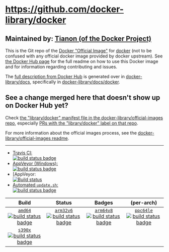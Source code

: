 # https://github.com/docker-library/docker

## Maintained by: [Tianon (of the Docker Project)](https://github.com/docker-library/docker)

This is the Git repo of the [Docker "Official Image"](https://docs.docker.com/docker-hub/official_repos/) for [docker](https://hub.docker.com/_/docker/) (not to be confused with any official docker image provided by docker upstream). See [the Docker Hub page](https://hub.docker.com/_/docker/) for the full readme on how to use this Docker image and for information regarding contributing and issues.

The [full description from Docker Hub](https://hub.docker.com/_/docker/) is generated over in [docker-library/docs](https://github.com/docker-library/docs), specifically in [docker-library/docs/docker](https://github.com/docker-library/docs/tree/master/docker).

## See a change merged here that doesn't show up on Docker Hub yet?

Check [the "library/docker" manifest file in the docker-library/official-images repo](https://github.com/docker-library/official-images/blob/master/library/docker), especially [PRs with the "library/docker" label on that repo](https://github.com/docker-library/official-images/labels/library%2Fdocker).

For more information about the official images process, see the [docker-library/official-images readme](https://github.com/docker-library/official-images/blob/master/README.md).

---

-	[Travis CI:  
	![build status badge](https://img.shields.io/travis/docker-library/docker/master.svg)](https://travis-ci.org/docker-library/docker/branches)
-	[AppVeyor (Windows):  
	![build status badge](https://ci.appveyor.com/api/projects/status/github/docker-library/docker?branch=master&svg=true)](https://ci.appveyor.com/project/docker-library/docker)
-	[AppVeyor:  
	[![Build status](https://ci.appveyor.com/api/projects/status/jb45iiwty4c3b9nd?svg=true)](https://ci.appveyor.com/project/BdDsl/docker-3gi7a)
-	[Automated `update.sh`:  
	![build status badge](https://doi-janky.infosiftr.net/job/update.sh/job/docker/badge/icon)](https://doi-janky.infosiftr.net/job/update.sh/job/docker)

| Build | Status | Badges | (per-arch) |
|:-:|:-:|:-:|:-:|
| [`amd64`<br />![build status badge](https://doi-janky.infosiftr.net/job/multiarch/job/amd64/job/docker/badge/icon)](https://doi-janky.infosiftr.net/job/multiarch/job/amd64/job/docker) | [`arm32v6`<br />![build status badge](https://doi-janky.infosiftr.net/job/multiarch/job/arm32v6/job/docker/badge/icon)](https://doi-janky.infosiftr.net/job/multiarch/job/arm32v6/job/docker) | [`arm64v8`<br />![build status badge](https://doi-janky.infosiftr.net/job/multiarch/job/arm64v8/job/docker/badge/icon)](https://doi-janky.infosiftr.net/job/multiarch/job/arm64v8/job/docker) | [`ppc64le`<br />![build status badge](https://doi-janky.infosiftr.net/job/multiarch/job/ppc64le/job/docker/badge/icon)](https://doi-janky.infosiftr.net/job/multiarch/job/ppc64le/job/docker) |
| [`s390x`<br />![build status badge](https://doi-janky.infosiftr.net/job/multiarch/job/s390x/job/docker/badge/icon)](https://doi-janky.infosiftr.net/job/multiarch/job/s390x/job/docker) |

<!-- THIS FILE IS GENERATED BY https://github.com/docker-library/docs/blob/master/generate-repo-stub-readme.sh -->
